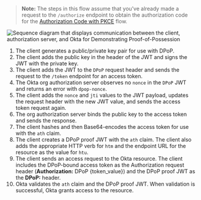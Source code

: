 > **Note:** The steps in this flow assume that you've already made a request to the `/authorize` endpoint to obtain the authorization code for the [Authorization Code with PKCE](/docs/guides/implement-grant-type/authcodepkce/main/) flow.

<div class="three-quarter">

![Sequence diagram that displays communication between the client, authorization server, and Okta for Demonstrating Proof-of-Possession](/img/authorization/DPoPOktaResource.png)

</div>

<!-- https://www.figma.com/file/YH5Zhzp66kGCglrXQUag2E/%F0%9F%93%8A-Updated-Diagrams-for-Dev-Docs?type=design&node-id=4459-34299&mode=design&t=QeayUk85pzPPTezF-4 -->

<!-- Source for image. Generated using http://www.plantuml.com/plantuml/uml/

@startuml
skinparam monochrome true
participant "OIDC client" as client
participant "Authorization server" as as
participant "Okta" as okta

autonumber "<b>#."
client -> client: Generates public/private key pair for use with DPoP
client -> client: Adds public key to JWT header and signs JWT with private key
client -> as: Adds JWT to `DPoP` request header and sends request to token endpoint
as -> client: Observes no `nonce` in DPoP JWT, returns error with `dpop-nonce` header
client -> as: Adds `nonce` and `jti` values to JWT payload and sends request again
as -> client: Binds public key to access token and sends response
client -> client: Hashes and then base64-encodes the `access_token` for the `ath` claim
client -> client: Creates new DPoP proof JWT with new claims, values
client -> okta: Adds original DPoP-bound access token to **Authorization** request header, new JWT to **DPoP** header
client -> okta: Sends request to access Okta protected resource
okta -> client: Validates the DPoP-bound access token and grants access to resource
@enduml

-->

1. The client generates a public/private key pair for use with DPoP.
1. The client adds the public key in the header of the JWT and signs the JWT with the private key.
1. The client adds the JWT to the `DPoP` request header and sends the request to the `/token` endpoint for an access token.
1. The Okta org authorization server observes no `nonce` in the `DPoP` JWT and returns an error with `dpop-nonce`.
1. The client adds the `nonce` and `jti` values to the JWT payload, updates the request header with the new JWT value, and sends the access token request again.
1. The org authorization server binds the public key to the access token and sends the response.
1. The client hashes and then Base64-encodes the access token for use with the `ath` claim.
1. The client creates a DPoP proof JWT with the `ath` claim. The client also adds the appropriate HTTP verb for `htm` and the endpoint URL for the resource as the value for `htu`.
1. The client sends an access request to the Okta resource. The client includes the DPoP-bound access token as the Authorization request header (**Authorization:** DPoP {token_value}) and the DPoP proof JWT as the **DPoP:** header.
1. Okta validates the `ath` claim and the DPoP proof JWT. When validation is successful, Okta grants access to the resource.
